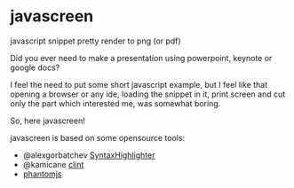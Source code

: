 javascreen
==========

javascript snippet pretty render to png (or pdf)

Did you ever need to make a presentation using powerpoint, keynote or google docs?

I feel the need to put some short javascript example, but I feel like that opening a browser or any ide,
loading the snippet in it, print screen and cut only the part which interested me, was somewhat boring.

So, here javascreen!

javascreen is based on some opensource tools:

* @alexgorbatchev [SyntaxHighlighter](https://github.com/kentaromiura/SyntaxHighlighter)
* @kamicane [clint](https://github.com/kamicane/clint)
* [phantomjs](http://phantomjs.org/)